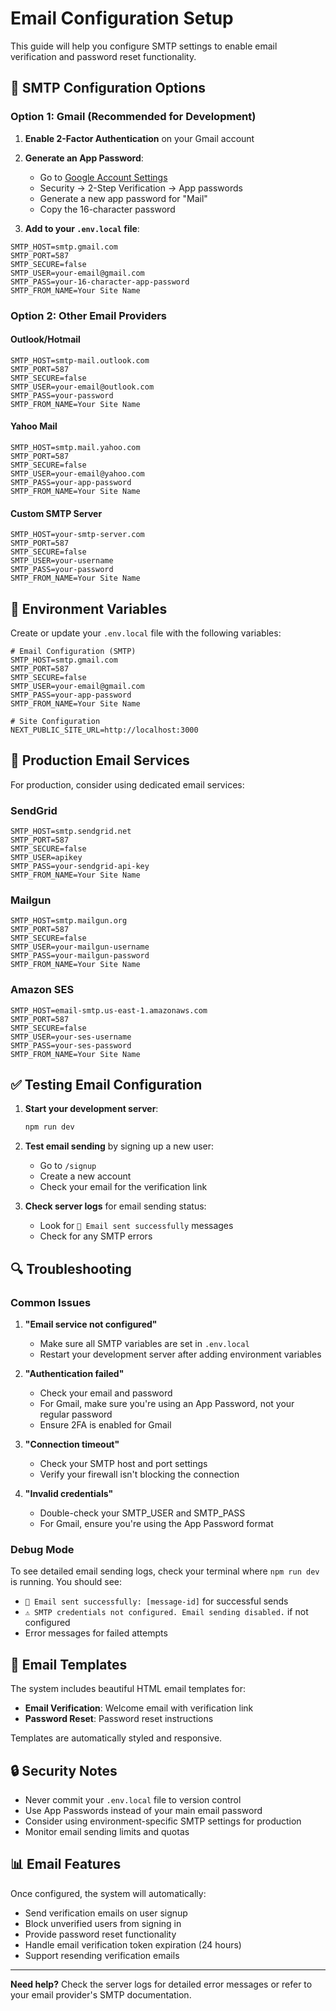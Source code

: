 # Email Configuration Setup

This guide will help you configure SMTP settings to enable email verification and password reset functionality.

## 📧 SMTP Configuration Options

### Option 1: Gmail (Recommended for Development)

1. **Enable 2-Factor Authentication** on your Gmail account
2. **Generate an App Password**:
   - Go to [Google Account Settings](https://myaccount.google.com/)
   - Security → 2-Step Verification → App passwords
   - Generate a new app password for "Mail"
   - Copy the 16-character password

3. **Add to your `.env.local` file**:
```env
SMTP_HOST=smtp.gmail.com
SMTP_PORT=587
SMTP_SECURE=false
SMTP_USER=your-email@gmail.com
SMTP_PASS=your-16-character-app-password
SMTP_FROM_NAME=Your Site Name
```

### Option 2: Other Email Providers

#### Outlook/Hotmail
```env
SMTP_HOST=smtp-mail.outlook.com
SMTP_PORT=587
SMTP_SECURE=false
SMTP_USER=your-email@outlook.com
SMTP_PASS=your-password
SMTP_FROM_NAME=Your Site Name
```

#### Yahoo Mail
```env
SMTP_HOST=smtp.mail.yahoo.com
SMTP_PORT=587
SMTP_SECURE=false
SMTP_USER=your-email@yahoo.com
SMTP_PASS=your-app-password
SMTP_FROM_NAME=Your Site Name
```

#### Custom SMTP Server
```env
SMTP_HOST=your-smtp-server.com
SMTP_PORT=587
SMTP_SECURE=false
SMTP_USER=your-username
SMTP_PASS=your-password
SMTP_FROM_NAME=Your Site Name
```

## 🔧 Environment Variables

Create or update your `.env.local` file with the following variables:

```env
# Email Configuration (SMTP)
SMTP_HOST=smtp.gmail.com
SMTP_PORT=587
SMTP_SECURE=false
SMTP_USER=your-email@gmail.com
SMTP_PASS=your-app-password
SMTP_FROM_NAME=Your Site Name

# Site Configuration
NEXT_PUBLIC_SITE_URL=http://localhost:3000
```

## 🚀 Production Email Services

For production, consider using dedicated email services:

### SendGrid
```env
SMTP_HOST=smtp.sendgrid.net
SMTP_PORT=587
SMTP_SECURE=false
SMTP_USER=apikey
SMTP_PASS=your-sendgrid-api-key
SMTP_FROM_NAME=Your Site Name
```

### Mailgun
```env
SMTP_HOST=smtp.mailgun.org
SMTP_PORT=587
SMTP_SECURE=false
SMTP_USER=your-mailgun-username
SMTP_PASS=your-mailgun-password
SMTP_FROM_NAME=Your Site Name
```

### Amazon SES
```env
SMTP_HOST=email-smtp.us-east-1.amazonaws.com
SMTP_PORT=587
SMTP_SECURE=false
SMTP_USER=your-ses-username
SMTP_PASS=your-ses-password
SMTP_FROM_NAME=Your Site Name
```

## ✅ Testing Email Configuration

1. **Start your development server**:
   ```bash
   npm run dev
   ```

2. **Test email sending** by signing up a new user:
   - Go to `/signup`
   - Create a new account
   - Check your email for the verification link

3. **Check server logs** for email sending status:
   - Look for `📧 Email sent successfully` messages
   - Check for any SMTP errors

## 🔍 Troubleshooting

### Common Issues

1. **"Email service not configured"**
   - Make sure all SMTP variables are set in `.env.local`
   - Restart your development server after adding environment variables

2. **"Authentication failed"**
   - Check your email and password
   - For Gmail, make sure you're using an App Password, not your regular password
   - Ensure 2FA is enabled for Gmail

3. **"Connection timeout"**
   - Check your SMTP host and port settings
   - Verify your firewall isn't blocking the connection

4. **"Invalid credentials"**
   - Double-check your SMTP_USER and SMTP_PASS
   - For Gmail, ensure you're using the App Password format

### Debug Mode

To see detailed email sending logs, check your terminal where `npm run dev` is running. You should see:
- `📧 Email sent successfully: [message-id]` for successful sends
- `⚠️ SMTP credentials not configured. Email sending disabled.` if not configured
- Error messages for failed attempts

## 📱 Email Templates

The system includes beautiful HTML email templates for:
- **Email Verification**: Welcome email with verification link
- **Password Reset**: Password reset instructions

Templates are automatically styled and responsive.

## 🔒 Security Notes

- Never commit your `.env.local` file to version control
- Use App Passwords instead of your main email password
- Consider using environment-specific SMTP settings for production
- Monitor email sending limits and quotas

## 📊 Email Features

Once configured, the system will automatically:
- Send verification emails on user signup
- Block unverified users from signing in
- Provide password reset functionality
- Handle email verification token expiration (24 hours)
- Support resending verification emails

---

**Need help?** Check the server logs for detailed error messages or refer to your email provider's SMTP documentation.
